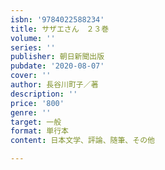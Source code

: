 ```yaml
---
isbn: '9784022588234'
title: サザエさん　２３巻
volume: ''
series: ''
publisher: 朝日新聞出版
pubdate: '2020-08-07'
cover: ''
author: 長谷川町子／著
description: ''
price: '800'
genre: ''
target: 一般
format: 単行本
content: 日本文学、評論、随筆、その他

---
```

